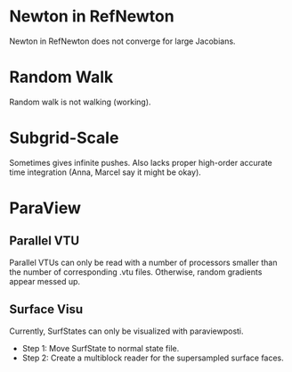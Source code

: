 # Newton in RefNewton
Newton in RefNewton does not converge for large Jacobians.

# Random Walk
Random walk is not walking (working).

# Subgrid-Scale
Sometimes gives infinite pushes. Also lacks proper high-order accurate time integration (Anna, Marcel say it might be okay).

# ParaView
## Parallel VTU
Parallel VTUs can only be read with a number of processors smaller than the number of corresponding .vtu files. Otherwise, random gradients appear messed up.
## Surface Visu
Currently, SurfStates can only be visualized with paraviewposti.<br/>
- Step 1: Move SurfState to normal state file.<br/>
- Step 2: Create a multiblock reader for the supersampled surface faces.<br/>
